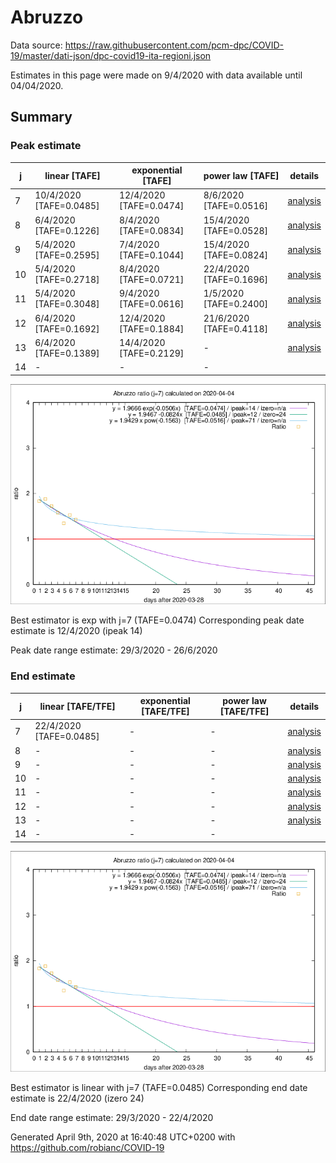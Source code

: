 # Abruzzo


Data source: https://raw.githubusercontent.com/pcm-dpc/COVID-19/master/dati-json/dpc-covid19-ita-regioni.json

Estimates in this page were made on 9/4/2020 with data available until 04/04/2020.


## Summary 

### Peak estimate 
|j|linear [TAFE]|exponential [TAFE]|power law [TAFE]|details|
|---|----|-----------|---------|-------|
|7|10/4/2020 [TAFE=0.0485]|12/4/2020 [TAFE=0.0474]|8/6/2020 [TAFE=0.0516]|[analysis](COVID-19_abruzzo_j7_2020-04-04.md)|
|8|6/4/2020 [TAFE=0.1226]|8/4/2020 [TAFE=0.0834]|15/4/2020 [TAFE=0.0528]|[analysis](COVID-19_abruzzo_j8_2020-04-04.md)|
|9|5/4/2020 [TAFE=0.2595]|7/4/2020 [TAFE=0.1044]|15/4/2020 [TAFE=0.0824]|[analysis](COVID-19_abruzzo_j9_2020-04-04.md)|
|10|5/4/2020 [TAFE=0.2718]|8/4/2020 [TAFE=0.0721]|22/4/2020 [TAFE=0.1696]|[analysis](COVID-19_abruzzo_j10_2020-04-04.md)|
|11|5/4/2020 [TAFE=0.3048]|9/4/2020 [TAFE=0.0616]|1/5/2020 [TAFE=0.2400]|[analysis](COVID-19_abruzzo_j11_2020-04-04.md)|
|12|6/4/2020 [TAFE=0.1692]|12/4/2020 [TAFE=0.1884]|21/6/2020 [TAFE=0.4118]|[analysis](COVID-19_abruzzo_j12_2020-04-04.md)|
|13|6/4/2020 [TAFE=0.1389]|14/4/2020 [TAFE=0.2129]|-|[analysis](COVID-19_abruzzo_j13_2020-04-04.md)|
|14|-|-|-||

![best peak estimate](COVID-19_abruzzo_j7_2020-04-04.png)

Best estimator is exp with j=7 (TAFE=0.0474)
Corresponding peak date estimate is 12/4/2020 (ipeak 14)


Peak date range estimate: 29/3/2020 - 26/6/2020

### End estimate 
|j|linear [TAFE/TFE]|exponential [TAFE/TFE]|power law [TAFE/TFE]|details|
|---|----|-----------|---------|-------|
|7|22/4/2020 [TAFE=0.0485]|-|-|[analysis](COVID-19_abruzzo_j7_2020-04-04.md)|
|8|-|-|-|[analysis](COVID-19_abruzzo_j8_2020-04-04.md)|
|9|-|-|-|[analysis](COVID-19_abruzzo_j9_2020-04-04.md)|
|10|-|-|-|[analysis](COVID-19_abruzzo_j10_2020-04-04.md)|
|11|-|-|-|[analysis](COVID-19_abruzzo_j11_2020-04-04.md)|
|12|-|-|-|[analysis](COVID-19_abruzzo_j12_2020-04-04.md)|
|13|-|-|-|[analysis](COVID-19_abruzzo_j13_2020-04-04.md)|
|14|-|-|-||

![best zero estimate](COVID-19_abruzzo_j7_2020-04-04.png)

Best estimator is linear with j=7 (TAFE=0.0485)
Corresponding end date estimate is 22/4/2020 (izero 24)


End date range estimate: 29/3/2020 - 22/4/2020

Generated April 9th, 2020 at 16:40:48 UTC+0200 with https://github.com/robianc/COVID-19
